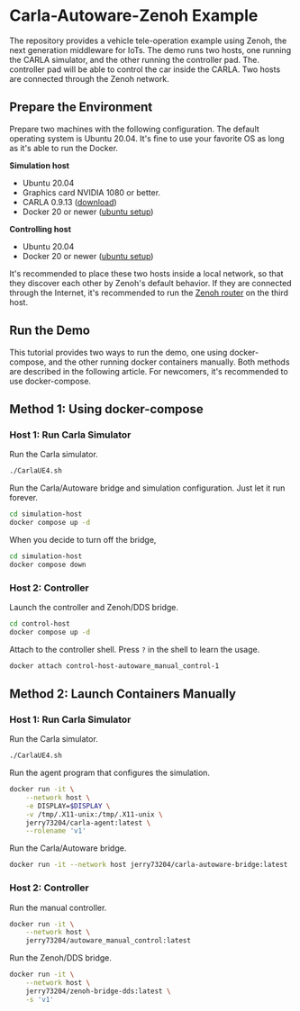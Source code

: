 # Carla-Autoware-Zenoh Example

The repository provides a vehicle tele-operation example using Zenoh,
the next generation middleware for IoTs. The demo runs two hosts, one
running the CARLA simulator, and the other running the controller
pad. The. controller pad will be able to control the car inside the
CARLA. Two hosts are connected through the Zenoh network.

## Prepare the Environment

Prepare two machines with the following configuration. The default
operating system is Ubuntu 20.04. It's fine to use your favorite OS as
long as it's able to run the Docker.

**Simulation host**

- Ubuntu 20.04
- Graphics card NVIDIA 1080 or better.
- CARLA 0.9.13 ([download](https://github.com/carla-simulator/carla/releases/tag/0.9.13))
- Docker 20 or newer ([ubuntu setup](https://docs.docker.com/engine/install/ubuntu/))


**Controlling host**

- Ubuntu 20.04
- Docker 20 or newer ([ubuntu setup](https://docs.docker.com/engine/install/ubuntu/))


It's recommended to place these two hosts inside a local network, so
that they discover each other by Zenoh's default behavior. If they are
connected through the Internet, it's recommended to run the [Zenoh
router](https://zenoh.io/docs/getting-started/quick-test/) on the
third host.


## Run the Demo

This tutorial provides two ways to run the demo, one using
docker-compose, and the other running docker containers manually. Both
methods are described in the following article. For newcomers, it's
recommended to use docker-compose.


## Method 1: Using docker-compose

### Host 1: Run Carla Simulator

Run the Carla simulator.

```sh
./CarlaUE4.sh
```

Run the Carla/Autoware bridge and simulation configuration. Just let
it run forever.

```sh
cd simulation-host
docker compose up -d
```



When you decide to turn off the bridge,

```sh
cd simulation-host
docker compose down
```

### Host 2: Controller

Launch the controller and Zenoh/DDS bridge.

```sh
cd control-host
docker compose up -d
```

Attach to the controller shell. Press `?` in the shell to learn the
usage.

```sh
docker attach control-host-autoware_manual_control-1
```

## Method 2: Launch Containers Manually

### Host 1: Run Carla Simulator

Run the Carla simulator.

```sh
./CarlaUE4.sh
```

Run the agent program that configures the simulation.

```sh
docker run -it \
    --network host \
    -e DISPLAY=$DISPLAY \
    -v /tmp/.X11-unix:/tmp/.X11-unix \
    jerry73204/carla-agent:latest \
    --rolename 'v1'
```

Run the Carla/Autoware bridge.

```sh
docker run -it --network host jerry73204/carla-autoware-bridge:latest
```

### Host 2: Controller


Run the manual controller.

```sh
docker run -it \
    --network host \
    jerry73204/autoware_manual_control:latest
```

Run the Zenoh/DDS bridge.

```sh
docker run -it \
    --network host \
    jerry73204/zenoh-bridge-dds:latest \
    -s 'v1'
```
